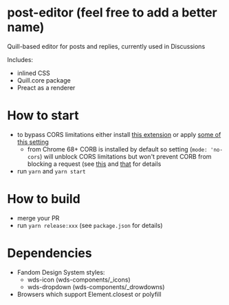 # post-editor (feel free to add a better name)
Quill-based editor for posts and replies, currently used in Discussions

Includes:
- inlined CSS
- Quill.core package
- Preact as a renderer

# How to start
- to bypass CORS limitations either install [this extension](https://chrome.google.com/webstore/detail/allow-control-allow-origi/nlfbmbojpeacfghkpbjhddihlkkiljbi/related?hl=en) or apply [some of this setting](https://stackoverflow.com/questions/3102819/disable-same-origin-policy-in-chrome)
	* from Chrome 68+ CORB is installed by default so setting (`mode: 'no-cors`) will unblock CORS limitations but won't prevent CORB from blocking a request (see [this](https://www.chromium.org/Home/chromium-security/corb-for-developers) and [that](https://www.chromestatus.com/feature/5629709824032768) for details
- run `yarn` and `yarn start`

# How to build
- merge your PR
- run `yarn release:xxx` (see `package.json` for details)

# Dependencies
- Fandom Design System styles:
    - wds-icon (wds-components/_icons)
    - wds-dropdown (wds-components/_drowdowns)
- Browsers which support Element.closest or polyfill
